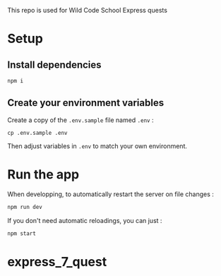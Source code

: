 This repo is used for Wild Code School Express quests

# Setup

## Install dependencies
```sh
npm i
```
## Create your environment variables

Create a copy of the `.env.sample` file named `.env` : 

```
cp .env.sample .env
```

Then adjust variables in `.env` to match your own environment.

# Run the app

When developping, to automatically restart the server on file changes : 

```sh
npm run dev
```

If you don't need automatic reloadings, you can just : 

```sh
npm start
```

# express_7_quest
